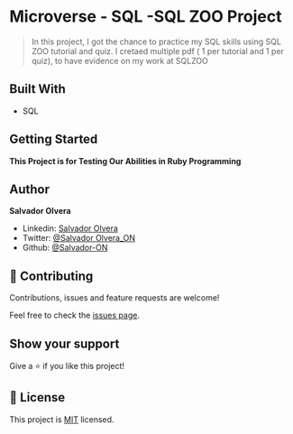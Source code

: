 # Microverse - SQL -SQL ZOO Project

> In this project, I got the chance to practice my SQL skills using SQL ZOO tutorial and quiz.
I cretaed multiple pdf ( 1 per tutorial and 1 per quiz), to have evidence on my work at SQLZOO

## Built With

- SQL

## Getting Started

**This Project is for Testing Our Abilities in Ruby Programming**

## Author

**Salvador Olvera**
- Linkedin: [Salvador Olvera](https://www.linkedin.com/in/salvador-olvera-n)
- Twitter: [@Salvador Olvera_ON](https://twitter.com/Salvador_ON)
- Github: [@Salvador-ON](https://github.com/Salvador-ON)

## 🤝 Contributing

Contributions, issues and feature requests are welcome!

Feel free to check the [issues page](./issues/).

## Show your support

Give a ⭐️ if you like this project!

## 📝 License

This project is [MIT](lic.url) licensed.
